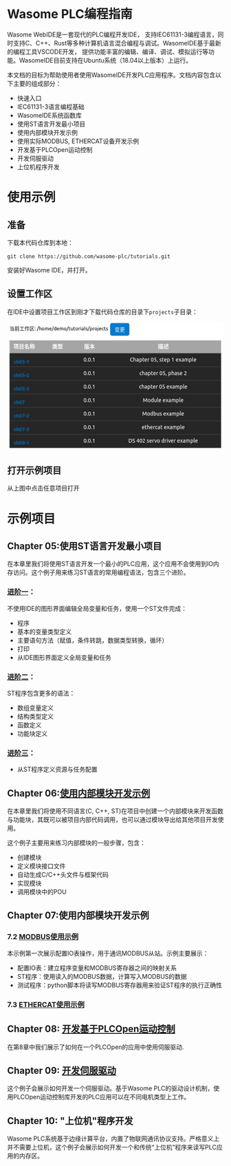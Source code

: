 # Wasome PLC编程指南

Wasome WebIDE是一套现代的PLC编程开发IDE， 支持IEC61131-3编程语言，同时支持C、C++、Rust等多种计算机语言混合编程与调试。WasomeIDE基于最新的编程工具VSCODE开发， 提供功能丰富的编辑、编译、调试、模拟运行等功能。WasomeIDE目前支持在Ubuntu系统（18.04以上版本）上运行。

本文档的目标为帮助使用者使用WasomeIDE开发PLC应用程序。文档内容包含以下主要的组成部分：
-	快速入口
-	IEC61131-3语言编程基础
-	WasomeIDE系统函数库
-	使用ST语言开发最小项目
-	使用内部模块开发示例
-	使用实际MODBUS, ETHERCAT设备开发示例
-	开发基于PLCOpen运动控制
-	开发伺服驱动
-   上位机程序开发

# 使用示例

## 准备

下载本代码仓库到本地：
```
git clone https://github.com/wasome-plc/tutorials.git
```

安装好Wasome IDE，并打开。

## 设置工作区
在IDE中设置项目工作区到刚才下载代码仓库的目录下`projects`子目录：

![](./doc/imgs/workspace_path.png)

## 打开示例项目
从上图中点击任意项目打开

# 示例项目

## Chapter 05:使用ST语言开发最小项目
在本章里我们将使用ST语言开发一个最小的PLC应用，这个应用不会使用到IO内存访问。这个例子用来练习ST语言的常用编程语法，包含三个进阶。

### [进阶一](./projects/ch05-1)：

不使用IDE的图形界面编辑全局变量和任务，使用一个ST文件完成：
-	程序
-	基本的变量类型定义
-	主要语句方法（赋值，条件转跳，数据类型转换，循环）
-	打印
-	从IDE图形界面定义全局变量和任务

### [进阶二](./projects/ch05-2)：

ST程序包含更多的语法：
-	数组变量定义
-	结构类型定义
-	函数定义
-	功能块定义

### [进阶三](./projects/ch05-3)：

-	从ST程序定义资源与任务配置


## Chapter 06:[使用内部模块开发示例](./projects/ch06)

在本章里我们将使用不同语言(C, C++, ST)在项目中创建一个内部模块来开发函数与功能块，其既可以被项目内部代码调用，也可以通过模块导出给其他项目开发使用。

这个例子主要用来练习内部模块的一般步骤，包含：
-	创建模块
-	定义模块接口文件
-	自动生成C/C++头文件与框架代码
-	实现模块
-	调用模块中的POU

## Chapter 07:使用内部模块开发示例

### 7.2	[MODBUS使用示例](./projects/ch07-2)

本示例第一次展示配置IO表操作，用于通讯MODBUS从站。示例主要展示：
-	配置IO表：建立程序变量和MODBUS寄存器之间的映射关系
-	ST程序：使用读入的MODBUS数据，计算写入MODBUS的数据
-	测试程序：python脚本将读写MODBUS寄存器用来验证ST程序的执行正确性

### 7.3	[ETHERCAT使用示例](./projects/ch07-3)


## Chapter 08: [开发基于PLCOpen运动控制](./projects/ch08-1)

在第8章中我们展示了如何在一个PLCOpen的应用中使用伺服驱动.

## Chapter 09: [开发伺服驱动](./projects/ch09-1)

这个例子会展示如何开发一个伺服驱动。基于Wasome PLC的驱动设计机制，使用PLCOpen运动控制库开发的PLC应用可以在不同电机类型上工作。

## Chapter 10: "上位机"程序开发

Wasome PLC系统基于边缘计算平台，内置了物联网通讯协议支持。严格意义上并不需要上位机，这个例子会展示如何开发一个和传统“上位机”程序来读写PLC应用的内存区。